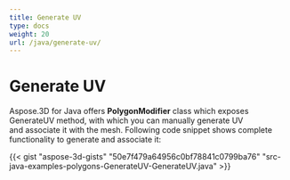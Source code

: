 ```yaml
---
title: Generate UV
type: docs
weight: 20
url: /java/generate-uv/
---
```


# **Generate UV**
Aspose.3D for Java offers **PolygonModifier** class which exposes GenerateUV method, with which you can manually generate UV and associate it with the mesh. Following code snippet shows complete functionality to generate and associate it:

{{< gist "aspose-3d-gists" "50e7f479a64956c0bf78841c0799ba76" "src-java-examples-polygons-GenerateUV-GenerateUV.java" >}}
